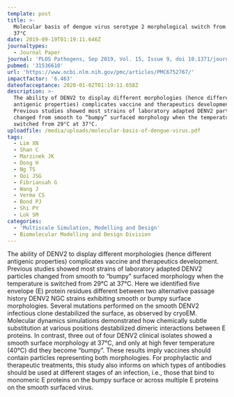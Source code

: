 ```yaml
---
template: post
title: >-
  Molecular basis of dengue virus serotype 2 morphological switch from 29°C to
  37°C
date: 2019-09-19T01:19:11.646Z
journaltypes:
  - Journal Paper
journal: 'PLOS Pathogens, Sep 2019, Vol. 15, Issue 9, doi 10.1371/journal.ppat.1007996'
pubmed: '31536610'
url: 'https://www.ncbi.nlm.nih.gov/pmc/articles/PMC6752767/'
impactfactor: '6.463'
dateofacceptance: 2020-01-02T01:19:11.658Z
description: >-
  The ability of DENV2 to display different morphologies (hence different
  antigenic properties) complicates vaccine and therapeutics development.
  Previous studies showed most strains of laboratory adapted DENV2 particles
  changed from smooth to “bumpy” surfaced morphology when the temperature is
  switched from 29°C at 37°C. 
uploadfile: /media/uploads/molecular-basis-of-dengue-virus.pdf
tags:
  - Lim XN
  - Shan C
  - Marzinek JK
  - Dong H
  - Ng TS
  - Ooi JSG
  - Fibriansah G
  - Wang J
  - Verma CS
  - Bond PJ
  - Shi PY
  - Lok SM
categories:
  - 'Multiscale Simulation, Modelling and Design'
  - Biomolecular Modelling and Design Division
---
```

The ability of DENV2 to display different morphologies (hence different antigenic properties) complicates vaccine and therapeutics development. Previous studies showed most strains of laboratory adapted DENV2 particles changed from smooth to “bumpy” surfaced morphology when the temperature is switched from 29°C at 37°C. Here we identified five envelope (E) protein residues different between two alternative passage history DENV2 NGC strains exhibiting smooth or bumpy surface morphologies. Several mutations performed on the smooth DENV2 infectious clone destabilized the surface, as observed by cryoEM. Molecular dynamics simulations demonstrated how chemically subtle substitution at various positions destabilized dimeric interactions between E proteins. In contrast, three out of four DENV2 clinical isolates showed a smooth surface morphology at 37°C, and only at high fever temperature (40°C) did they become “bumpy”. These results imply vaccines should contain particles representing both morphologies. For prophylactic and therapeutic treatments, this study also informs on which types of antibodies should be used at different stages of an infection, i.e., those that bind to monomeric E proteins on the bumpy surface or across multiple E proteins on the smooth surfaced virus.
